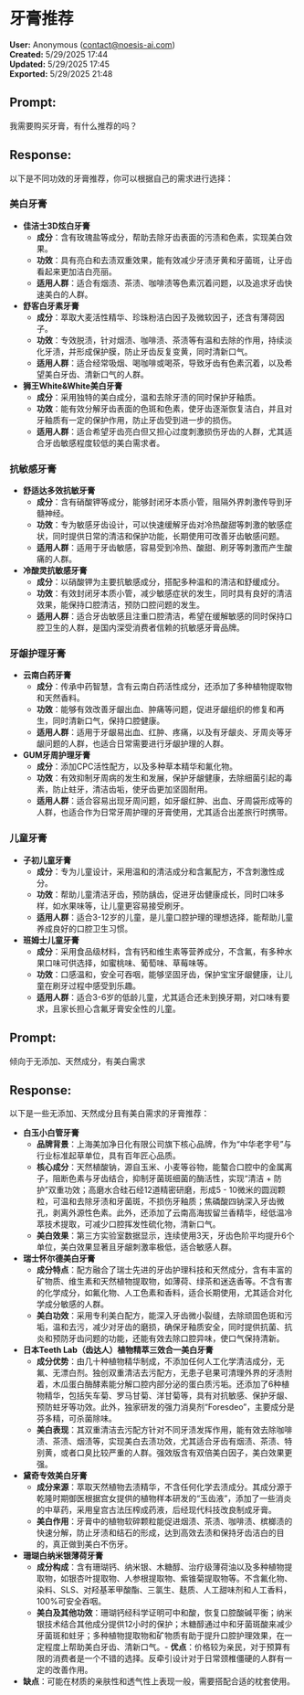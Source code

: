 # 牙膏推荐

**User:** Anonymous (contact@noesis-ai.com)  
**Created:** 5/29/2025 17:44  
**Updated:** 5/29/2025 17:45  
**Exported:** 5/29/2025 21:48  

## Prompt:
我需要购买牙膏，有什么推荐的吗？

## Response:
以下是不同功效的牙膏推荐，你可以根据自己的需求进行选择：

### 美白牙膏
- **佳洁士3D炫白牙膏**
    - **成分**：含有玫瑰盐等成分，帮助去除牙齿表面的污渍和色素，实现美白效果。
    - **功效**：具有亮白和去渍双重效果，能有效减少牙渍牙黄和牙菌斑，让牙齿看起来更加洁白亮丽。
    - **适用人群**：适合有烟渍、茶渍、咖啡渍等色素沉着问题，以及追求牙齿快速美白的人群。
- **舒客白牙素牙膏**
    - **成分**：萃取大麦活性精华、珍珠粉洁白因子及微软因子，还含有薄荷因子。
    - **功效**：专效脱渍，针对烟渍、咖啡渍、茶渍等有温和去除的作用，持续淡化牙渍，并形成保护膜，防止牙齿反复变黄，同时清新口气。
    - **适用人群**：适合经常吸烟、喝咖啡或喝茶，导致牙齿有色素沉着，以及希望美白牙齿、清新口气的人群。
- **狮王White&White美白牙膏**
    - **成分**：采用独特的美白成分，温和去除牙渍的同时保护牙釉质。
    - **功效**：能有效分解牙齿表面的色斑和色素，使牙齿逐渐恢复洁白，并且对牙釉质有一定的保护作用，防止牙齿受到进一步的损伤。
    - **适用人群**：适合希望牙齿亮白但又担心过度刺激损伤牙齿的人群，尤其适合牙齿敏感程度较低的美白需求者。

### 抗敏感牙膏
- **舒适达多效抗敏牙膏**
    - **成分**：含有硝酸钾等成分，能够封闭牙本质小管，阻隔外界刺激传导到牙髓神经。
    - **功效**：专为敏感牙齿设计，可以快速缓解牙齿对冷热酸甜等刺激的敏感症状，同时提供日常的清洁和保护功能，长期使用可改善牙齿敏感问题。
    - **适用人群**：适用于牙齿敏感，容易受到冷热、酸甜、刷牙等刺激而产生酸痛的人群。
- **冷酸灵抗敏感牙膏**
    - **成分**：以硝酸钾为主要抗敏感成分，搭配多种温和的清洁和舒缓成分。
    - **功效**：有效封闭牙本质小管，减少敏感症状的发生，同时具有良好的清洁效果，能保持口腔清洁，预防口腔问题的发生。
    - **适用人群**：适合牙齿敏感且注重口腔清洁，希望在缓解敏感的同时保持口腔卫生的人群，是国内深受消费者信赖的抗敏感牙膏品牌。

### 牙龈护理牙膏
- **云南白药牙膏**
    - **成分**：传承中药智慧，含有云南白药活性成分，还添加了多种植物提取物和天然香料。
    - **功效**：能够有效改善牙龈出血、肿痛等问题，促进牙龈组织的修复和再生，同时清新口气，保持口腔健康。
    - **适用人群**：适用于牙龈易出血、红肿、疼痛，以及有牙龈炎、牙周炎等牙龈问题的人群，也适合日常需要进行牙龈护理的人群。
- **GUM牙周护理牙膏**
    - **成分**：添加CPC活性配方，以及多种草本精华和氟化物。
    - **功效**：有效抑制牙周病的发生和发展，保护牙龈健康，去除细菌引起的毒素，防止蛀牙，清洁齿垢，使牙齿更加坚固耐用。
    - **适用人群**：适合容易出现牙周问题，如牙龈红肿、出血、牙周袋形成等的人群，也适合作为日常牙周护理的牙膏使用，尤其适合出差旅行时携带。

### 儿童牙膏
- **子初儿童牙膏**
    - **成分**：专为儿童设计，采用温和的清洁成分和含氟配方，不含刺激性成分。
    - **功效**：帮助儿童清洁牙齿，预防龋齿，促进牙齿健康成长，同时口味多样，如水果味等，让儿童更容易接受刷牙。
    - **适用人群**：适合3-12岁的儿童，是儿童口腔护理的理想选择，能帮助儿童养成良好的口腔卫生习惯。
- **班姆士儿童牙膏**
    - **成分**：采用食品级材料，含有钙和维生素等营养成分，不含氟，有多种水果口味可供选择，如蜜桃味、葡萄味、草莓味等。
    - **功效**：口感温和，安全可吞咽，能够坚固牙齿，保护宝宝牙龈健康，让儿童在刷牙过程中感受到乐趣。
    - **适用人群**：适合3-6岁的低龄儿童，尤其适合还未到换牙期，对口味有要求，且家长担心含氟牙膏安全性的儿童。


## Prompt:
倾向于无添加、天然成分，有美白需求

## Response:
以下是一些无添加、天然成分且有美白需求的牙膏推荐：
- **白玉小白管牙膏**
    - **品牌背景**：上海美加净日化有限公司旗下核心品牌，作为“中华老字号”与行业标准起草单位，具有百年匠心品质。
    - **核心成分**：天然植酸钠，源自玉米、小麦等谷物，能螯合口腔中的金属离子，阻断色素与牙齿结合，抑制牙菌斑细菌的酶活性，实现“清洁 + 防护”双重功效；高磨水合硅石经12道精密研磨，形成5 - 10微米的圆润颗粒，可温和去除牙渍和牙菌斑，不损伤牙釉质；焦磷酸四钠深入牙齿微孔，剥离外源性色素。此外，还添加了云南高海拔留兰香精华，经低温冷萃技术提取，可减少口腔挥发性硫化物，清新口气。
    - **美白效果**：第三方实验室数据显示，连续使用3天，牙齿色阶平均提升6个单位，美白效果显著且牙龈刺激率极低，适合敏感人群。
- **瑞士怀尔德美白牙膏**
    - **成分特点**：配方融合了瑞士先进的牙齿护理科技和天然成分，含有丰富的矿物质、维生素和天然植物提取物，如薄荷、绿茶和迷迭香等。不含有害的化学成分，如氟化物、人工色素和香料，适合长期使用，尤其适合对化学成分敏感的人群。
    - **美白功效**：采用专利美白配方，能深入牙齿微小裂缝，去除顽固色斑和污垢，温和去污，减少对牙齿的磨损，确保牙釉质安全，同时提供抗菌、抗炎和预防牙齿问题的功能，还能有效去除口腔异味，使口气保持清新。
- **日本Teeth Lab（齿达人）植物精萃三效合一美白牙膏**
    - **成分优势**：由几十种植物精华制成，不添加任何人工化学清洁成分，无氟、无漂白剂。独创双重清洁去污配方，无患子皂果可清理外界的牙渍附着，木瓜蛋白酶酵素能分解口腔内部分泌的蛋白质污垢。还添加了6种植物精华，包括矢车菊、罗马甘菊、洋甘菊等，具有对抗敏感、保护牙龈、预防蛀牙等功效。此外，独家研发的强力消臭剂“Foresdeo”，主要成分是芬多精，可杀菌除味。
    - **美白表现**：其双重清洁去污配方针对不同牙渍发挥作用，能有效去除咖啡渍、茶渍、烟渍等，实现美白去渍功效，尤其适合牙齿有烟渍、茶渍、特别黄，或者口臭比较严重的人群。强效版含有双倍美白因子，美白效果更强。
- **黛奇专效美白牙膏**
    - **成分来源**：萃取天然植物去渍精华，不含任何化学去渍成分。其成分源于乾隆时期御医根据宫女提供的植物样本研发的“玉齿液”，添加了一些消炎的中草药，采用皇宫古法压榨成药液，后经现代科技改良制成牙膏。
    - **美白作用**：牙膏中的植物软碎颗粒能促进烟渍、茶渍、咖啡渍、槟榔渍的快速分解，防止牙渍和结石的形成，达到高效去渍和保持牙齿洁白的目的，真正做到美白不伤牙。
- **珊瑚白纳米银薄荷牙膏**
    - **成分构成**：含有珊瑚钙、纳米银、木糖醇、治疗级薄荷油以及多种植物提取物，如银杏叶提取物、人参根提取物、紫锥菊提取物等。不含氟化物、染料、SLS、对羟基苯甲酸酯、三氯生、麸质、人工甜味剂和人工香料，100%可安全吞咽。
    - **美白及其他功效**：珊瑚钙经科学证明可中和酸，恢复口腔酸碱平衡；纳米银技术结合其他成分提供12小时的保护；木糖醇通过中和牙菌斑酸来减少牙菌斑和蛀牙；多种植物提取物和矿物质有助于提升口腔护理效果，在一定程度上帮助美白牙齿、清新口气。- **优点**：价格较为亲民，对于预算有限的消费者是一个不错的选择。反牵引设计对于日常颈椎僵硬的人群有一定的改善作用。
- **缺点**：可能在材质的亲肤性和透气性上表现一般，需要搭配合适的枕套使用。
